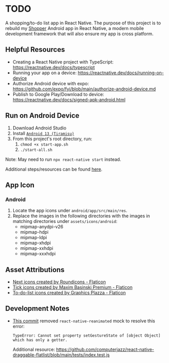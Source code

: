 # TODO

A shopping/to-do list app in React Native. The purpose of this project is to rebuild my [Shopper](https://github.com/johneastman/Shopper) Android app in React Native, a modern mobile development framework that will also ensure my app is cross platform.

## Helpful Resources

-   Creating a React Native project with TypeScript: https://reactnative.dev/docs/typescript
-   Running your app on a device: https://reactnative.dev/docs/running-on-device
-   Authorize Android device with expo: https://github.com/expo/fyi/blob/main/authorize-android-device.md
-   Publish to Google Play/Download to device: https://reactnative.dev/docs/signed-apk-android.html

## Run on Android Device

1. Download Android Studio
1. Install [`Android 13 (Tiramisu)`](https://reactnative.dev/docs/environment-setup?guide=native#android-sdk)
1. From this project's root directory, run:
    1. `chmod +x start-app.sh `
    1. `./start-all.sh`

Note: May need to run `npx react-native start` instead.

Additional steps/resources can be found [here](https://reactnative.dev/docs/environment-setup?guide=native).

## App Icon

### Android

1. Locate the app icons under `android/app/src/main/res`.
2. Replace the images in the following directories with the images in matching directories under `assets/icons/android`:
    - mipmap-anydpi-v26
    - mipmap-hdpi
    - mipmap-ldpi
    - mipmap-xhdpi
    - mipmap-xxhdpi
    - mipmap-xxxhdpi

## Asset Attributions

-   <a href="https://www.flaticon.com/free-icons/next" title="next icons">Next icons created by Roundicons - Flaticon</a>
-   <a href="https://www.flaticon.com/free-icons/tick" title="tick icons">Tick icons created by Maxim Basinski Premium - Flaticon</a>
-   <a href="https://www.flaticon.com/free-icons/to-do-list" title="to-do-list icons">To-do-list icons created by Graphics Plazza - Flaticon</a>

## Development Notes

-   [This commit](https://github.com/johneastman/todo/commit/9a2057b1917fdb755e847a0035733668f589ff11#diff-160b2590964a24e07144d14fabcc65c2d080c70128eca667934f1061644b2690) removed `react-native-reanimated` mock to resolve this error:
    ```
    TypeError: Cannot set property setGestureState of [object Object] which has only a getter.
    ```
    Additional resource: https://github.com/computerjazz/react-native-draggable-flatlist/blob/main/tests/index.test.js
